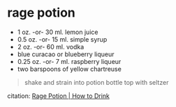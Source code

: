 # rage potion

- 1 oz. -or- 30 ml. lemon juice
- 0.5 oz. -or- 15 ml. simple syrup
- 2 oz. -or- 60 ml. vodka
- blue curacao or blueberry liqueur
- 0.25 oz. -or- 7 ml. raspberry liqueur
- two barspoons of yellow chartreuse

> shake and strain into potion bottle
> top with seltzer

citation:
[Rage Potion | How to Drink](https://www.youtube.com/watch?v=BDogSMnqZzU)
